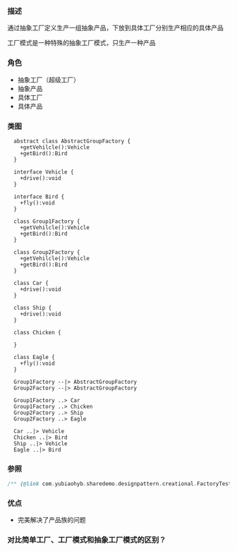 ### 描述
通过抽象工厂定义生产一组抽象产品，下放到具体工厂分别生产相应的具体产品

工厂模式是一种特殊的抽象工厂模式，只生产一种产品

### 角色
* 抽象工厂（超级工厂）
* 抽象产品
* 具体工厂
* 具体产品

### 类图
```puml
  abstract class AbstractGroupFactory {
    +getVehilcle():Vehicle
    +getBird():Bird
  }
  
  interface Vehicle {
    +drive():void
  }
  
  interface Bird {
    +fly():void
  }
  
  class Group1Factory {
    +getVehilcle():Vehicle
    +getBird():Bird  
  }
  
  class Group2Factory {
    +getVehilcle():Vehicle
    +getBird():Bird
  }
  
  class Car {
    +drive():void
  }
  
  class Ship {
    +drive():void
  }

  class Chicken {
  
  }
  
  class Eagle {
    +fly():void
  }
  
  Group1Factory --|> AbstractGroupFactory
  Group2Factory --|> AbstractGroupFactory
  
  Group1Factory ..> Car
  Group1Factory ..> Chicken
  Group2Factory ..> Ship
  Group2Factory ..> Eagle
  
  Car ..|> Vehicle
  Chicken ..|> Bird
  Ship ..|> Vehicle
  Eagle ..|> Bird
```

### 参照
```java
/** {@link com.yubiaohyb.sharedemo.designpattern.creational.FactoryTest#testAbstractFactoryPattern} */
```

### 优点
* 完美解决了产品族的问题

### 对比简单工厂、工厂模式和抽象工厂模式的区别？
